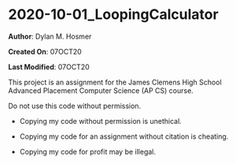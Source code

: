# 2020-10-01_LoopingCalculator

__Author__: Dylan M. Hosmer

__Created On__: 07OCT20

__Last Modified__: 07OCT20


This project is an assignment for the
James Clemens High School
Advanced Placement Computer Science (AP CS) course.

Do not use this code without permission.

* Copying my code without permission is unethical.

* Copying my code for an assignment without citation is cheating.

* Copying my code for profit may be illegal.

